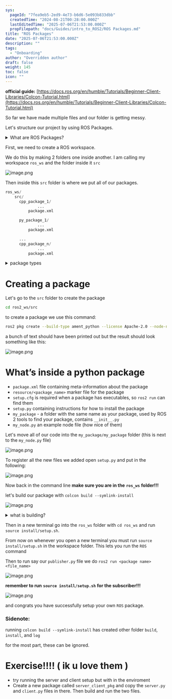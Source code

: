 ```yaml
---
sys:
  pageId: "7fea9eb5-2ed9-4e73-b6d6-5e093b833dbb"
  createdTime: "2024-08-21T00:28:00.000Z"
  lastEditedTime: "2025-07-06T21:53:00.000Z"
  propFilepath: "docs/Guides/intro_to_ROS2/ROS Packages.md"
title: "ROS Packages"
date: "2025-07-06T21:53:00.000Z"
description: ""
tags:
  - "Onboarding"
author: "Overridden author"
draft: false
weight: 145
toc: false
icon: ""
---
```


**official guide:** [https://docs.ros.org/en/humble/Tutorials/Beginner-Client-Libraries/Colcon-Tutorial.html](https://docs.ros.org/en/humble/Tutorials/Beginner-Client-Libraries/Colcon-Tutorial.html)

So far we have made multiple files and our folder is getting messy.

Let's structure our project by using ROS Packages.

<details>
      <summary>What are ROS Packages?</summary>
      ROS Packages are, as the name implies, packages of code that are highly sharable between ROS developers.
  </details>

First, we need to create a ROS workspace.

We do this by making 2 folders one inside another. I am calling my workspace `ros_ws` and the folder inside it `src`

![image.png](https://prod-files-secure.s3.us-west-2.amazonaws.com/d518164a-d88e-44d1-a4ee-3adb3bd8bce0/70706947-fd18-4537-a67b-e12946812d31/image.png?X-Amz-Algorithm=AWS4-HMAC-SHA256&X-Amz-Content-Sha256=UNSIGNED-PAYLOAD&X-Amz-Credential=ASIAZI2LB466TMWWATUI%2F20250714%2Fus-west-2%2Fs3%2Faws4_request&X-Amz-Date=20250714T190912Z&X-Amz-Expires=3600&X-Amz-Security-Token=IQoJb3JpZ2luX2VjEBsaCXVzLXdlc3QtMiJIMEYCIQCK6bn0JS99%2B%2FwEKMNoasHZ%2B%2BZ29bS76fERYx67n4b%2F9AIhAJyvHka987WOaqyfuIhMAwSqpALQpvK%2BUQBnISiffxltKv8DCDQQABoMNjM3NDIzMTgzODA1IgwL1HCsD8L0qN2tcS4q3ANWvlHqfQF9Wq5HQ8kKMriKl2HoiUOuteH90sS5ut%2F%2Fvo3yBOvaA8com2yqCuczVdlhhdYxo7Jur5%2FjlSkerErVrKkm4nndTEjWvUjFhYhf4eRFl2GzgTSc9qT3vVXJaV0XPPeg4rHeBiG%2BPkKRSDWIpH4oBhc8kwKXRvMP7cDreWF1fCNyUUAcPUeoTNVUe6%2By%2F6oUndLj020qQXh0tAcGvqO8O26HvIE1Vw9Syy%2F7hSnAevw4ObyF8QyxqvIIaNKGJO9eq19dx4GDszIP7%2FpHF5ywjzOSIzwBR17J9j79mNBtIXXC%2BPBPZeSW53xhulkQwsHxp8hZwjEA5K%2FX6JENglp0oiT5a7fSQEf6pcMn49DsBG93COMTzJWxVZ84S%2F8FDbCBprK2kM%2BlcdcClPEn8xmISwot3SeSUCpBfzWyVHga58qTbqBAXEN7T6UMZF82OZ6J9v%2BD6w7JHpkOFRF0GpubOPaP%2F9n0Aa2Z%2Bj%2FodCXb9QDeDqlh%2FtKCf5fRLpLHt7yw4Bu9DfCW%2FiqgETvNlg7D4I8ZMluVs7uLm7Fuo0aBkAlBFPS9oRybcFJfzrIEaL8tpYJqw4MqQmZHhCDsrLzbLLVFRmrVpVAk63sH3axyQJEju%2FpXICeyqTDmpNXDBjqkAaRpq1JLFHd%2FmRpR%2BLXo8k7UD41CVRl4Ma1jndqzAmQNUyWCoSD%2FgmTxNN7UokNMYN8CisprxAMUGRRVjDdyPUFBHghQo18oV4mA5jj%2Fv8aAVQUDXyQ6rsa8792JZLJJBgg5kKRbZZlF8NZgq0HVy4%2FS%2Bkk3GDbV8k5YQ1RJJD4tc5qbPDqZ066NRKBxkqX72TJ8DAI8oqJ6L97m%2BQ4sHWSYdEt7&X-Amz-Signature=4f0dd01fe45ebd84fbc778169bbe75682f8c7634620fc7ae9460e7841154429f&X-Amz-SignedHeaders=host&x-amz-checksum-mode=ENABLED&x-id=GetObject)

Then inside this `src` folder is where we put all of our packages.

```python
ros_ws/
    src/
      cpp_package_1/
		      ...
          package.xml

      py_package_1/
		      ...
          package.xml

      ...
      cpp_package_n/
		      ...
          package.xml

```

<details>

<summary>package types</summary>

packages can be either `C++` or python.

the intern file structure is different for each but for this guide we will stick to creating python packages

</details>

# Creating a package

Let's go to the `src` folder to create the package

```bash
cd ros2_ws/src
```

to create a package we use this command:

```bash
ros2 pkg create --build-type ament_python --license Apache-2.0 --node-name my_node my_package
```

a bunch of text should have been printed out but the result should look something like this:

![image.png](https://prod-files-secure.s3.us-west-2.amazonaws.com/d518164a-d88e-44d1-a4ee-3adb3bd8bce0/e6cf1e3f-8512-4a3e-b131-079f800bf3e8/image.png?X-Amz-Algorithm=AWS4-HMAC-SHA256&X-Amz-Content-Sha256=UNSIGNED-PAYLOAD&X-Amz-Credential=ASIAZI2LB466TMWWATUI%2F20250714%2Fus-west-2%2Fs3%2Faws4_request&X-Amz-Date=20250714T190912Z&X-Amz-Expires=3600&X-Amz-Security-Token=IQoJb3JpZ2luX2VjEBsaCXVzLXdlc3QtMiJIMEYCIQCK6bn0JS99%2B%2FwEKMNoasHZ%2B%2BZ29bS76fERYx67n4b%2F9AIhAJyvHka987WOaqyfuIhMAwSqpALQpvK%2BUQBnISiffxltKv8DCDQQABoMNjM3NDIzMTgzODA1IgwL1HCsD8L0qN2tcS4q3ANWvlHqfQF9Wq5HQ8kKMriKl2HoiUOuteH90sS5ut%2F%2Fvo3yBOvaA8com2yqCuczVdlhhdYxo7Jur5%2FjlSkerErVrKkm4nndTEjWvUjFhYhf4eRFl2GzgTSc9qT3vVXJaV0XPPeg4rHeBiG%2BPkKRSDWIpH4oBhc8kwKXRvMP7cDreWF1fCNyUUAcPUeoTNVUe6%2By%2F6oUndLj020qQXh0tAcGvqO8O26HvIE1Vw9Syy%2F7hSnAevw4ObyF8QyxqvIIaNKGJO9eq19dx4GDszIP7%2FpHF5ywjzOSIzwBR17J9j79mNBtIXXC%2BPBPZeSW53xhulkQwsHxp8hZwjEA5K%2FX6JENglp0oiT5a7fSQEf6pcMn49DsBG93COMTzJWxVZ84S%2F8FDbCBprK2kM%2BlcdcClPEn8xmISwot3SeSUCpBfzWyVHga58qTbqBAXEN7T6UMZF82OZ6J9v%2BD6w7JHpkOFRF0GpubOPaP%2F9n0Aa2Z%2Bj%2FodCXb9QDeDqlh%2FtKCf5fRLpLHt7yw4Bu9DfCW%2FiqgETvNlg7D4I8ZMluVs7uLm7Fuo0aBkAlBFPS9oRybcFJfzrIEaL8tpYJqw4MqQmZHhCDsrLzbLLVFRmrVpVAk63sH3axyQJEju%2FpXICeyqTDmpNXDBjqkAaRpq1JLFHd%2FmRpR%2BLXo8k7UD41CVRl4Ma1jndqzAmQNUyWCoSD%2FgmTxNN7UokNMYN8CisprxAMUGRRVjDdyPUFBHghQo18oV4mA5jj%2Fv8aAVQUDXyQ6rsa8792JZLJJBgg5kKRbZZlF8NZgq0HVy4%2FS%2Bkk3GDbV8k5YQ1RJJD4tc5qbPDqZ066NRKBxkqX72TJ8DAI8oqJ6L97m%2BQ4sHWSYdEt7&X-Amz-Signature=bdd57d49406adbd5ef50cfa60045277a9b2707da65dbc347ad06848758428cfe&X-Amz-SignedHeaders=host&x-amz-checksum-mode=ENABLED&x-id=GetObject)

# What’s inside a python package

- `package.xml` file containing meta-information about the package
- `resource/<package_name>` marker file for the package
- `setup.cfg` is required when a package has executables, so `ros2 run` can find them
- `setup.py` containing instructions for how to install the package
- `my_package` - a folder with the same name as your package, used by ROS 2 tools to find your package, contains `__init__.py`
- `my_node.py` an example node file (how nice of them)

Let's move all of our code into the `my_package/my_package` folder (this is next to the `my_node.py` file)

![image.png](https://prod-files-secure.s3.us-west-2.amazonaws.com/d518164a-d88e-44d1-a4ee-3adb3bd8bce0/9ce58f11-0da9-4d3e-b86d-506a9685d378/image.png?X-Amz-Algorithm=AWS4-HMAC-SHA256&X-Amz-Content-Sha256=UNSIGNED-PAYLOAD&X-Amz-Credential=ASIAZI2LB466TMWWATUI%2F20250714%2Fus-west-2%2Fs3%2Faws4_request&X-Amz-Date=20250714T190912Z&X-Amz-Expires=3600&X-Amz-Security-Token=IQoJb3JpZ2luX2VjEBsaCXVzLXdlc3QtMiJIMEYCIQCK6bn0JS99%2B%2FwEKMNoasHZ%2B%2BZ29bS76fERYx67n4b%2F9AIhAJyvHka987WOaqyfuIhMAwSqpALQpvK%2BUQBnISiffxltKv8DCDQQABoMNjM3NDIzMTgzODA1IgwL1HCsD8L0qN2tcS4q3ANWvlHqfQF9Wq5HQ8kKMriKl2HoiUOuteH90sS5ut%2F%2Fvo3yBOvaA8com2yqCuczVdlhhdYxo7Jur5%2FjlSkerErVrKkm4nndTEjWvUjFhYhf4eRFl2GzgTSc9qT3vVXJaV0XPPeg4rHeBiG%2BPkKRSDWIpH4oBhc8kwKXRvMP7cDreWF1fCNyUUAcPUeoTNVUe6%2By%2F6oUndLj020qQXh0tAcGvqO8O26HvIE1Vw9Syy%2F7hSnAevw4ObyF8QyxqvIIaNKGJO9eq19dx4GDszIP7%2FpHF5ywjzOSIzwBR17J9j79mNBtIXXC%2BPBPZeSW53xhulkQwsHxp8hZwjEA5K%2FX6JENglp0oiT5a7fSQEf6pcMn49DsBG93COMTzJWxVZ84S%2F8FDbCBprK2kM%2BlcdcClPEn8xmISwot3SeSUCpBfzWyVHga58qTbqBAXEN7T6UMZF82OZ6J9v%2BD6w7JHpkOFRF0GpubOPaP%2F9n0Aa2Z%2Bj%2FodCXb9QDeDqlh%2FtKCf5fRLpLHt7yw4Bu9DfCW%2FiqgETvNlg7D4I8ZMluVs7uLm7Fuo0aBkAlBFPS9oRybcFJfzrIEaL8tpYJqw4MqQmZHhCDsrLzbLLVFRmrVpVAk63sH3axyQJEju%2FpXICeyqTDmpNXDBjqkAaRpq1JLFHd%2FmRpR%2BLXo8k7UD41CVRl4Ma1jndqzAmQNUyWCoSD%2FgmTxNN7UokNMYN8CisprxAMUGRRVjDdyPUFBHghQo18oV4mA5jj%2Fv8aAVQUDXyQ6rsa8792JZLJJBgg5kKRbZZlF8NZgq0HVy4%2FS%2Bkk3GDbV8k5YQ1RJJD4tc5qbPDqZ066NRKBxkqX72TJ8DAI8oqJ6L97m%2BQ4sHWSYdEt7&X-Amz-Signature=3eb5162e47edd0e2898fe43420edbbf65407094dd3fa54c10864ef3a1a8e96e5&X-Amz-SignedHeaders=host&x-amz-checksum-mode=ENABLED&x-id=GetObject)

To register all the new files we added open `setup.py` and put in the following:

![image.png](https://prod-files-secure.s3.us-west-2.amazonaws.com/d518164a-d88e-44d1-a4ee-3adb3bd8bce0/1cd7c262-4cae-4496-9d75-c178537d24a2/image.png?X-Amz-Algorithm=AWS4-HMAC-SHA256&X-Amz-Content-Sha256=UNSIGNED-PAYLOAD&X-Amz-Credential=ASIAZI2LB466TMWWATUI%2F20250714%2Fus-west-2%2Fs3%2Faws4_request&X-Amz-Date=20250714T190912Z&X-Amz-Expires=3600&X-Amz-Security-Token=IQoJb3JpZ2luX2VjEBsaCXVzLXdlc3QtMiJIMEYCIQCK6bn0JS99%2B%2FwEKMNoasHZ%2B%2BZ29bS76fERYx67n4b%2F9AIhAJyvHka987WOaqyfuIhMAwSqpALQpvK%2BUQBnISiffxltKv8DCDQQABoMNjM3NDIzMTgzODA1IgwL1HCsD8L0qN2tcS4q3ANWvlHqfQF9Wq5HQ8kKMriKl2HoiUOuteH90sS5ut%2F%2Fvo3yBOvaA8com2yqCuczVdlhhdYxo7Jur5%2FjlSkerErVrKkm4nndTEjWvUjFhYhf4eRFl2GzgTSc9qT3vVXJaV0XPPeg4rHeBiG%2BPkKRSDWIpH4oBhc8kwKXRvMP7cDreWF1fCNyUUAcPUeoTNVUe6%2By%2F6oUndLj020qQXh0tAcGvqO8O26HvIE1Vw9Syy%2F7hSnAevw4ObyF8QyxqvIIaNKGJO9eq19dx4GDszIP7%2FpHF5ywjzOSIzwBR17J9j79mNBtIXXC%2BPBPZeSW53xhulkQwsHxp8hZwjEA5K%2FX6JENglp0oiT5a7fSQEf6pcMn49DsBG93COMTzJWxVZ84S%2F8FDbCBprK2kM%2BlcdcClPEn8xmISwot3SeSUCpBfzWyVHga58qTbqBAXEN7T6UMZF82OZ6J9v%2BD6w7JHpkOFRF0GpubOPaP%2F9n0Aa2Z%2Bj%2FodCXb9QDeDqlh%2FtKCf5fRLpLHt7yw4Bu9DfCW%2FiqgETvNlg7D4I8ZMluVs7uLm7Fuo0aBkAlBFPS9oRybcFJfzrIEaL8tpYJqw4MqQmZHhCDsrLzbLLVFRmrVpVAk63sH3axyQJEju%2FpXICeyqTDmpNXDBjqkAaRpq1JLFHd%2FmRpR%2BLXo8k7UD41CVRl4Ma1jndqzAmQNUyWCoSD%2FgmTxNN7UokNMYN8CisprxAMUGRRVjDdyPUFBHghQo18oV4mA5jj%2Fv8aAVQUDXyQ6rsa8792JZLJJBgg5kKRbZZlF8NZgq0HVy4%2FS%2Bkk3GDbV8k5YQ1RJJD4tc5qbPDqZ066NRKBxkqX72TJ8DAI8oqJ6L97m%2BQ4sHWSYdEt7&X-Amz-Signature=fa882ceb0ed1fe6936fddf6d303bf0d5e4a4bbaff213280cd730271f2e450b77&X-Amz-SignedHeaders=host&x-amz-checksum-mode=ENABLED&x-id=GetObject)

Now back in the command line **make sure you are in the** **`ros_ws`** **folder!!!**

let's build our package with `colcon build --symlink-install`

![image.png](https://prod-files-secure.s3.us-west-2.amazonaws.com/d518164a-d88e-44d1-a4ee-3adb3bd8bce0/2f2a0d27-b173-48fd-b189-5f5c0ce65619/image.png?X-Amz-Algorithm=AWS4-HMAC-SHA256&X-Amz-Content-Sha256=UNSIGNED-PAYLOAD&X-Amz-Credential=ASIAZI2LB466TMWWATUI%2F20250714%2Fus-west-2%2Fs3%2Faws4_request&X-Amz-Date=20250714T190912Z&X-Amz-Expires=3600&X-Amz-Security-Token=IQoJb3JpZ2luX2VjEBsaCXVzLXdlc3QtMiJIMEYCIQCK6bn0JS99%2B%2FwEKMNoasHZ%2B%2BZ29bS76fERYx67n4b%2F9AIhAJyvHka987WOaqyfuIhMAwSqpALQpvK%2BUQBnISiffxltKv8DCDQQABoMNjM3NDIzMTgzODA1IgwL1HCsD8L0qN2tcS4q3ANWvlHqfQF9Wq5HQ8kKMriKl2HoiUOuteH90sS5ut%2F%2Fvo3yBOvaA8com2yqCuczVdlhhdYxo7Jur5%2FjlSkerErVrKkm4nndTEjWvUjFhYhf4eRFl2GzgTSc9qT3vVXJaV0XPPeg4rHeBiG%2BPkKRSDWIpH4oBhc8kwKXRvMP7cDreWF1fCNyUUAcPUeoTNVUe6%2By%2F6oUndLj020qQXh0tAcGvqO8O26HvIE1Vw9Syy%2F7hSnAevw4ObyF8QyxqvIIaNKGJO9eq19dx4GDszIP7%2FpHF5ywjzOSIzwBR17J9j79mNBtIXXC%2BPBPZeSW53xhulkQwsHxp8hZwjEA5K%2FX6JENglp0oiT5a7fSQEf6pcMn49DsBG93COMTzJWxVZ84S%2F8FDbCBprK2kM%2BlcdcClPEn8xmISwot3SeSUCpBfzWyVHga58qTbqBAXEN7T6UMZF82OZ6J9v%2BD6w7JHpkOFRF0GpubOPaP%2F9n0Aa2Z%2Bj%2FodCXb9QDeDqlh%2FtKCf5fRLpLHt7yw4Bu9DfCW%2FiqgETvNlg7D4I8ZMluVs7uLm7Fuo0aBkAlBFPS9oRybcFJfzrIEaL8tpYJqw4MqQmZHhCDsrLzbLLVFRmrVpVAk63sH3axyQJEju%2FpXICeyqTDmpNXDBjqkAaRpq1JLFHd%2FmRpR%2BLXo8k7UD41CVRl4Ma1jndqzAmQNUyWCoSD%2FgmTxNN7UokNMYN8CisprxAMUGRRVjDdyPUFBHghQo18oV4mA5jj%2Fv8aAVQUDXyQ6rsa8792JZLJJBgg5kKRbZZlF8NZgq0HVy4%2FS%2Bkk3GDbV8k5YQ1RJJD4tc5qbPDqZ066NRKBxkqX72TJ8DAI8oqJ6L97m%2BQ4sHWSYdEt7&X-Amz-Signature=c7099c2588dba15f01d184388df95f343b9f6bfc113bc2b9224f6b0f232f3e1d&X-Amz-SignedHeaders=host&x-amz-checksum-mode=ENABLED&x-id=GetObject)

<details>

<summary>what is building?</summary>

if you are a CS major at Rose-Hulman you will learn the answer to this in CSSE132

but TLDR; is it combines all the code files into one program that can be run easily 

</details>

Then in a new terminal go into the `ros_ws` folder with `cd ros_ws` and run `source install/setup.sh`. 

From now on whenever you open a new terminal you must run `source install/setup.sh` in the workspace folder. This lets you run the `ROS` command

Then to run say our `publisher.py` file we do `ros2 run <package name> <file_name>`

![image.png](https://prod-files-secure.s3.us-west-2.amazonaws.com/d518164a-d88e-44d1-a4ee-3adb3bd8bce0/4f4b1219-3a44-4632-aa0a-ce3471699f59/image.png?X-Amz-Algorithm=AWS4-HMAC-SHA256&X-Amz-Content-Sha256=UNSIGNED-PAYLOAD&X-Amz-Credential=ASIAZI2LB466TMWWATUI%2F20250714%2Fus-west-2%2Fs3%2Faws4_request&X-Amz-Date=20250714T190912Z&X-Amz-Expires=3600&X-Amz-Security-Token=IQoJb3JpZ2luX2VjEBsaCXVzLXdlc3QtMiJIMEYCIQCK6bn0JS99%2B%2FwEKMNoasHZ%2B%2BZ29bS76fERYx67n4b%2F9AIhAJyvHka987WOaqyfuIhMAwSqpALQpvK%2BUQBnISiffxltKv8DCDQQABoMNjM3NDIzMTgzODA1IgwL1HCsD8L0qN2tcS4q3ANWvlHqfQF9Wq5HQ8kKMriKl2HoiUOuteH90sS5ut%2F%2Fvo3yBOvaA8com2yqCuczVdlhhdYxo7Jur5%2FjlSkerErVrKkm4nndTEjWvUjFhYhf4eRFl2GzgTSc9qT3vVXJaV0XPPeg4rHeBiG%2BPkKRSDWIpH4oBhc8kwKXRvMP7cDreWF1fCNyUUAcPUeoTNVUe6%2By%2F6oUndLj020qQXh0tAcGvqO8O26HvIE1Vw9Syy%2F7hSnAevw4ObyF8QyxqvIIaNKGJO9eq19dx4GDszIP7%2FpHF5ywjzOSIzwBR17J9j79mNBtIXXC%2BPBPZeSW53xhulkQwsHxp8hZwjEA5K%2FX6JENglp0oiT5a7fSQEf6pcMn49DsBG93COMTzJWxVZ84S%2F8FDbCBprK2kM%2BlcdcClPEn8xmISwot3SeSUCpBfzWyVHga58qTbqBAXEN7T6UMZF82OZ6J9v%2BD6w7JHpkOFRF0GpubOPaP%2F9n0Aa2Z%2Bj%2FodCXb9QDeDqlh%2FtKCf5fRLpLHt7yw4Bu9DfCW%2FiqgETvNlg7D4I8ZMluVs7uLm7Fuo0aBkAlBFPS9oRybcFJfzrIEaL8tpYJqw4MqQmZHhCDsrLzbLLVFRmrVpVAk63sH3axyQJEju%2FpXICeyqTDmpNXDBjqkAaRpq1JLFHd%2FmRpR%2BLXo8k7UD41CVRl4Ma1jndqzAmQNUyWCoSD%2FgmTxNN7UokNMYN8CisprxAMUGRRVjDdyPUFBHghQo18oV4mA5jj%2Fv8aAVQUDXyQ6rsa8792JZLJJBgg5kKRbZZlF8NZgq0HVy4%2FS%2Bkk3GDbV8k5YQ1RJJD4tc5qbPDqZ066NRKBxkqX72TJ8DAI8oqJ6L97m%2BQ4sHWSYdEt7&X-Amz-Signature=59ceb0a66ca425fec237cd6f1a9fb273c29bd69c6a992324bcf84b67faed6796&X-Amz-SignedHeaders=host&x-amz-checksum-mode=ENABLED&x-id=GetObject)

**remember to run** **`source install/setup.sh`** **for the subscriber!!!**

![image.png](https://prod-files-secure.s3.us-west-2.amazonaws.com/d518164a-d88e-44d1-a4ee-3adb3bd8bce0/02121119-dad4-49ec-8356-c956108b4243/image.png?X-Amz-Algorithm=AWS4-HMAC-SHA256&X-Amz-Content-Sha256=UNSIGNED-PAYLOAD&X-Amz-Credential=ASIAZI2LB466TMWWATUI%2F20250714%2Fus-west-2%2Fs3%2Faws4_request&X-Amz-Date=20250714T190912Z&X-Amz-Expires=3600&X-Amz-Security-Token=IQoJb3JpZ2luX2VjEBsaCXVzLXdlc3QtMiJIMEYCIQCK6bn0JS99%2B%2FwEKMNoasHZ%2B%2BZ29bS76fERYx67n4b%2F9AIhAJyvHka987WOaqyfuIhMAwSqpALQpvK%2BUQBnISiffxltKv8DCDQQABoMNjM3NDIzMTgzODA1IgwL1HCsD8L0qN2tcS4q3ANWvlHqfQF9Wq5HQ8kKMriKl2HoiUOuteH90sS5ut%2F%2Fvo3yBOvaA8com2yqCuczVdlhhdYxo7Jur5%2FjlSkerErVrKkm4nndTEjWvUjFhYhf4eRFl2GzgTSc9qT3vVXJaV0XPPeg4rHeBiG%2BPkKRSDWIpH4oBhc8kwKXRvMP7cDreWF1fCNyUUAcPUeoTNVUe6%2By%2F6oUndLj020qQXh0tAcGvqO8O26HvIE1Vw9Syy%2F7hSnAevw4ObyF8QyxqvIIaNKGJO9eq19dx4GDszIP7%2FpHF5ywjzOSIzwBR17J9j79mNBtIXXC%2BPBPZeSW53xhulkQwsHxp8hZwjEA5K%2FX6JENglp0oiT5a7fSQEf6pcMn49DsBG93COMTzJWxVZ84S%2F8FDbCBprK2kM%2BlcdcClPEn8xmISwot3SeSUCpBfzWyVHga58qTbqBAXEN7T6UMZF82OZ6J9v%2BD6w7JHpkOFRF0GpubOPaP%2F9n0Aa2Z%2Bj%2FodCXb9QDeDqlh%2FtKCf5fRLpLHt7yw4Bu9DfCW%2FiqgETvNlg7D4I8ZMluVs7uLm7Fuo0aBkAlBFPS9oRybcFJfzrIEaL8tpYJqw4MqQmZHhCDsrLzbLLVFRmrVpVAk63sH3axyQJEju%2FpXICeyqTDmpNXDBjqkAaRpq1JLFHd%2FmRpR%2BLXo8k7UD41CVRl4Ma1jndqzAmQNUyWCoSD%2FgmTxNN7UokNMYN8CisprxAMUGRRVjDdyPUFBHghQo18oV4mA5jj%2Fv8aAVQUDXyQ6rsa8792JZLJJBgg5kKRbZZlF8NZgq0HVy4%2FS%2Bkk3GDbV8k5YQ1RJJD4tc5qbPDqZ066NRKBxkqX72TJ8DAI8oqJ6L97m%2BQ4sHWSYdEt7&X-Amz-Signature=e5f820a05e2e3bb33023260f047df60a054221aeda1481b2a59551f10f2b37ff&X-Amz-SignedHeaders=host&x-amz-checksum-mode=ENABLED&x-id=GetObject)

and congrats you have successfully setup your own `ROS` package.

### Sidenote:

running `colcon build --symlink-install` has created other folder `build`, `install`, and `log`

for the most part, these can be ignored.

# Exercise!!!! ( ik u love them )

- try running the server and client setup but with in the enviroment
- Create a new package called `server_client_pkg` and copy the `server.py` and `client.py` files in there. Then build and run the two files.
